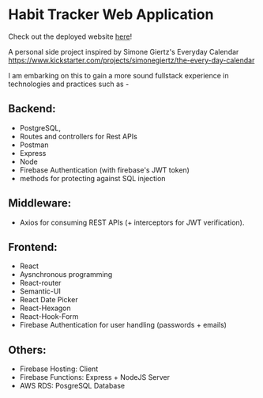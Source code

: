 # Habit Tracker Web Application

Check out the deployed website [here](https://habit-tracker-a92f9.web.apps/)!

A personal side project inspired by Simone Giertz's Everyday Calendar 
https://www.kickstarter.com/projects/simonegiertz/the-every-day-calendar

I am embarking on this to gain a more sound fullstack experience in technologies and practices such as - 
    
## Backend:
- PostgreSQL, 
- Routes and controllers for Rest APIs
- Postman
- Express
- Node
- Firebase Authentication (with firebase's JWT token)
- methods for protecting against SQL injection 
    
## Middleware:
- Axios for consuming REST APIs (+ interceptors for JWT verification).
        
## Frontend:
- React
- Aysnchronous programming
- React-router 
- Semantic-UI
- React Date Picker
- React-Hexagon
- React-Hook-Form
- Firebase Authentication for user handling (passwords + emails)
        
## Others:
- Firebase Hosting: Client
- Firebase Functions: Express + NodeJS Server
- AWS RDS: PosgreSQL Database
